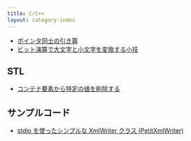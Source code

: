```yaml
---
title: C/C++
layout: category-index
---
```


- [ポインタ同士の引き算](pointer-subtraction.html)
- [ビット演算で大文字と小文字を変換する小技](bit-op-lowercase.html)

STL
----
- [コンテナ要素から特定の値を削除する](stl/remove-element.html)

サンプルコード
----
- [stdio を使ったシンプルな XmlWriter クラス (PetitXmlWriter)](xml/petit-xml-writer.html)

